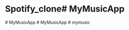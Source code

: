 # Spotify_clone#   M y M u s i c A p p  
 #   M y M u s i c A p p  
 #   M y M u s i c A p p  
 #   m y m u s i c  
 